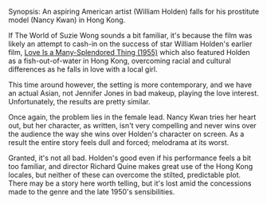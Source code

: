 Synopsis: An aspiring American artist (William Holden) falls for his prostitute model (Nancy Kwan) in Hong Kong.

If The World of Suzie Wong sounds a bit familiar, it's because the film was likely an attempt to cash-in on the success of star William Holden's earlier film, <a href="/browse/reviewslove-is-a-many-splendored-thing-1955/">Love Is a Many-Splendored Thing (1955)</a> which also featured Holden as a fish-out-of-water in Hong Kong, overcoming racial and cultural differences as he falls in love with a local girl.

This time around however, the setting is more contemporary, and we have an actual Asian, not Jennifer Jones in bad makeup, playing the love interest. Unfortunately, the results are pretty similar.

Once again, the problem lies in the female lead. Nancy Kwan tries her heart out, but her character, as written, isn't very compelling and never wins over the audience the way she wins over Holden's character on screen. As a result the entire story feels dull and forced; melodrama at its worst.

Granted, it's not all bad. Holden's good even if his performance feels a bit too familiar, and director Richard Quine makes great use of the Hong Kong locales, but neither of these can overcome the stilted, predictable plot. There may be a story here worth telling, but it's lost amid the concessions made to the genre and the late 1950's sensibilities.

